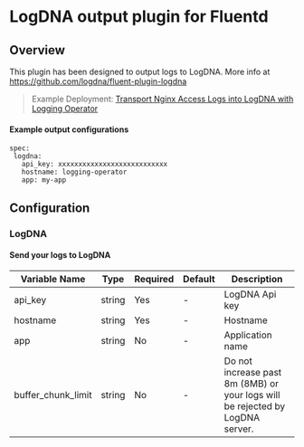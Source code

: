 # LogDNA output plugin for Fluentd
## Overview
This plugin has been designed to output logs to LogDNA.
More info at https://github.com/logdna/fluent-plugin-logdna
>Example Deployment: [Transport Nginx Access Logs into LogDNA with Logging Operator](../../../docs/example-logdna-nginx.md)

 #### Example output configurations
 ```
 spec:
  logdna:
    api_key: xxxxxxxxxxxxxxxxxxxxxxxxxxx
    hostname: logging-operator
    app: my-app
 ```

## Configuration
### LogDNA
#### Send your logs to LogDNA

| Variable Name | Type | Required | Default | Description |
|---|---|---|---|---|
| api_key | string | Yes | - | LogDNA Api key<br> |
| hostname | string | Yes | - | Hostname<br> |
| app | string | No | - | Application name<br> |
| buffer_chunk_limit | string | No | - | Do not increase past 8m (8MB) or your logs will be rejected by LogDNA server.<br> |
